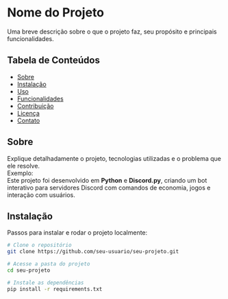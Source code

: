 # Nome do Projeto

Uma breve descrição sobre o que o projeto faz, seu propósito e principais funcionalidades.

## Tabela de Conteúdos

- [Sobre](#sobre)
- [Instalação](#instalação)
- [Uso](#uso)
- [Funcionalidades](#funcionalidades)
- [Contribuição](#contribuição)
- [Licença](#licença)
- [Contato](#contato)

## Sobre

Explique detalhadamente o projeto, tecnologias utilizadas e o problema que ele resolve.  
Exemplo:  
Este projeto foi desenvolvido em **Python** e **Discord.py**, criando um bot interativo para servidores Discord com comandos de economia, jogos e interação com usuários.

## Instalação

Passos para instalar e rodar o projeto localmente:

```bash
# Clone o repositório
git clone https://github.com/seu-usuario/seu-projeto.git

# Acesse a pasta do projeto
cd seu-projeto

# Instale as dependências
pip install -r requirements.txt
